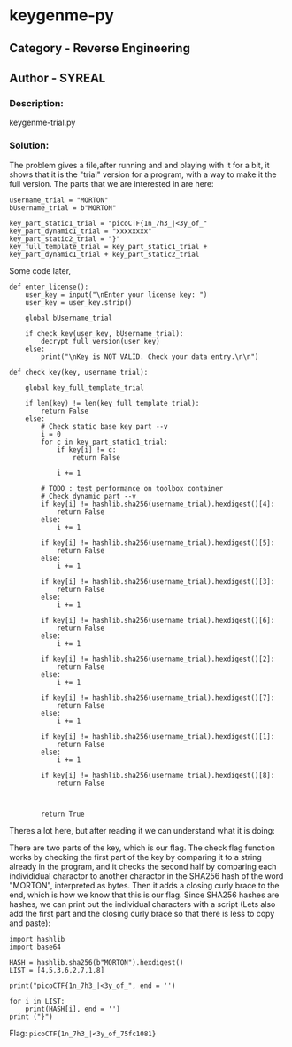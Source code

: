 # keygenme-py
## Category - Reverse Engineering
## Author - SYREAL

### Description: 
keygenme-trial.py

### Solution:
The problem gives a file,after running and and playing with it for a bit, it shows that it is the "trial" version for a program, with a way to make it the full version. The parts that we are interested in are here:

```
username_trial = "MORTON"
bUsername_trial = b"MORTON"

key_part_static1_trial = "picoCTF{1n_7h3_|<3y_of_"
key_part_dynamic1_trial = "xxxxxxxx"
key_part_static2_trial = "}"
key_full_template_trial = key_part_static1_trial + key_part_dynamic1_trial + key_part_static2_trial

```
Some code later,
```
def enter_license():
    user_key = input("\nEnter your license key: ")
    user_key = user_key.strip()

    global bUsername_trial
    
    if check_key(user_key, bUsername_trial):
        decrypt_full_version(user_key)
    else:
        print("\nKey is NOT VALID. Check your data entry.\n\n")
        
def check_key(key, username_trial):

    global key_full_template_trial

    if len(key) != len(key_full_template_trial):
        return False
    else:
        # Check static base key part --v
        i = 0
        for c in key_part_static1_trial:
            if key[i] != c:
                return False

            i += 1

        # TODO : test performance on toolbox container
        # Check dynamic part --v
        if key[i] != hashlib.sha256(username_trial).hexdigest()[4]:
            return False
        else:
            i += 1

        if key[i] != hashlib.sha256(username_trial).hexdigest()[5]:
            return False
        else:
            i += 1

        if key[i] != hashlib.sha256(username_trial).hexdigest()[3]:
            return False
        else:
            i += 1

        if key[i] != hashlib.sha256(username_trial).hexdigest()[6]:
            return False
        else:
            i += 1

        if key[i] != hashlib.sha256(username_trial).hexdigest()[2]:
            return False
        else:
            i += 1

        if key[i] != hashlib.sha256(username_trial).hexdigest()[7]:
            return False
        else:
            i += 1

        if key[i] != hashlib.sha256(username_trial).hexdigest()[1]:
            return False
        else:
            i += 1

        if key[i] != hashlib.sha256(username_trial).hexdigest()[8]:
            return False



        return True

```

Theres a lot here, but after reading it we can understand what it is doing:

There are two parts of the key, which is our flag. The check flag function works by checking the first part of the key by comparing it to a string already in the program,
and it checks the second half by comparing each individidual charactor to another charactor in the SHA256 hash of the word "MORTON", interpreted as bytes. Then it adds a closing curly brace to the end, which is how we know that this is our flag.
Since SHA256 hashes are hashes, we can print out the individual characters with a script (Lets also add the first part and the closing curly brace so that there is less to copy and paste):
```
import hashlib
import base64

HASH = hashlib.sha256(b"MORTON").hexdigest()
LIST = [4,5,3,6,2,7,1,8]

print("picoCTF{1n_7h3_|<3y_of_", end = '')

for i in LIST:
    print(HASH[i], end = '')
print ("}")
```

Flag: `picoCTF{1n_7h3_|<3y_of_75fc1081}`
